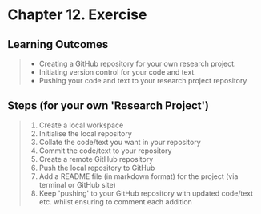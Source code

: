 # Chapter 12. Exercise

## Learning Outcomes
> - Creating a GitHub repository for your own research project.
> - Initiating version control for your code and text.
> - Pushing your code and text to your research project repository

## Steps (for your own 'Research Project')
> 1. Create a local workspace
> 2. Initialise the local repository
> 3. Collate the code/text you want in your repository
> 4. Commit the code/text to your repository
> 5. Create a remote GitHub repository
> 6. Push the local repository to GitHub
> 7. Add a README file (in markdown format) for the project (via terminal or GitHub site)
> 8. Keep 'pushing' to your GitHub repository with updated code/text etc. whilst ensuring to comment each addition


